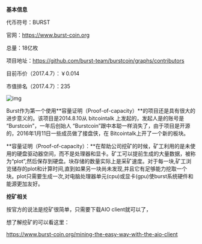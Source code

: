 **基本信息**

代币符号：BURST

官网：https://www.burst-coin.org

总量：18亿枚

项目地址：https://github.com/burst-team/burstcoin/graphs/contributors

目前币价（2017.4.7）：￥0.014

市值排名（2017.4.7）：235

![img](https://mmbiz.qpic.cn/mmbiz_png/xejciah3nMYhibmvd7V0JiaibjZBNic4nHHHTK2An3qFFupgzeDBFy7rdkU0xb3dD4jE8Nelsq5Fxxj5EpR7ZicIM6tg/640?wx_fmt=png&tp=webp&wxfrom=5&wx_lazy=1)

Burst作为第一个使用**容量证明（Proof-of-capacity）**的项目还是具有很大的进步意义的。该项目是2014.8.10从 bitcointalk 上发起的，发起人是的账号是 “Burstcoin”，一年后创始人 “Burstcoin”跟中本聪一样消失了，由于项目是开源的，2016年1月11日一些成员做了接盘侠，在 Bitcointalk上开了一个新的板块。     

**容量证明（Proof-of-capacity）：**在帮助公司挖矿的时候，矿工利用的是未使用的硬盘驱动器空间，而不是处理器和显卡。矿工可以提前生成的大量数据，被称为“plot”,然后保存到硬盘。块存储的数量实际上是采矿速度。对于每一块,矿工浏览储存的plot和计算时间,直到如果另一块尚未发现,并且它有足够能力挖取一个块。plot只需要生成一次,对电脑处理器单元(cpu)或显卡(gpu)使burst系统硬件和能源更加友好。   

**挖矿相关**

按官方的说法是挖矿很简单，只需要下载AIO client就可以了，

想了解挖矿的可以看这里：

https://www.burst-coin.org/mining-the-easy-way-with-the-aio-client